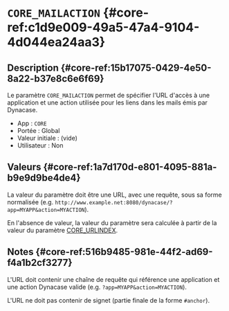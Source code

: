 # `CORE_MAILACTION` {#core-ref:c1d9e009-49a5-47a4-9104-4d044ea24aa3}

## Description {#core-ref:15b17075-0429-4e50-8a22-b37e8c6e6f69}

Le paramètre `CORE_MAILACTION` permet de spécifier l'URL d'accès à une
application et une action utilisée pour les liens dans les mails émis par
Dynacase.

*   App : `CORE`
*   Portée : Global
*   Valeur initiale : (vide)
*   Utilisateur : Non

## Valeurs {#core-ref:1a7d170d-e801-4095-881a-b9e9d9be4de4}

La valeur du paramètre doit être une URL, avec une requête, sous sa forme
normalisée (e.g.
`http://www.example.net:8080/dynacase/?app=MYAPP&action=MYACTION`).

En l'absence de valeur, la valeur du paramètre sera calculée à partir de la
valeur du paramètre [CORE_URLINDEX][core_urlindex].

## Notes {#core-ref:516b9485-981e-44f2-ad69-f4a1b2cf3277}

L'URL doit contenir une chaîne de requête qui référence une application et une
action Dynacase valide (e.g. `?app=MYAPP&action=MYACTION`).

L'URL ne doit pas contenir de signet (partie finale de la forme `#anchor`).

<!-- links -->
[core_urlindex]: #core-ref:9081464e-dfc9-4836-8577-cfa59829eaa0